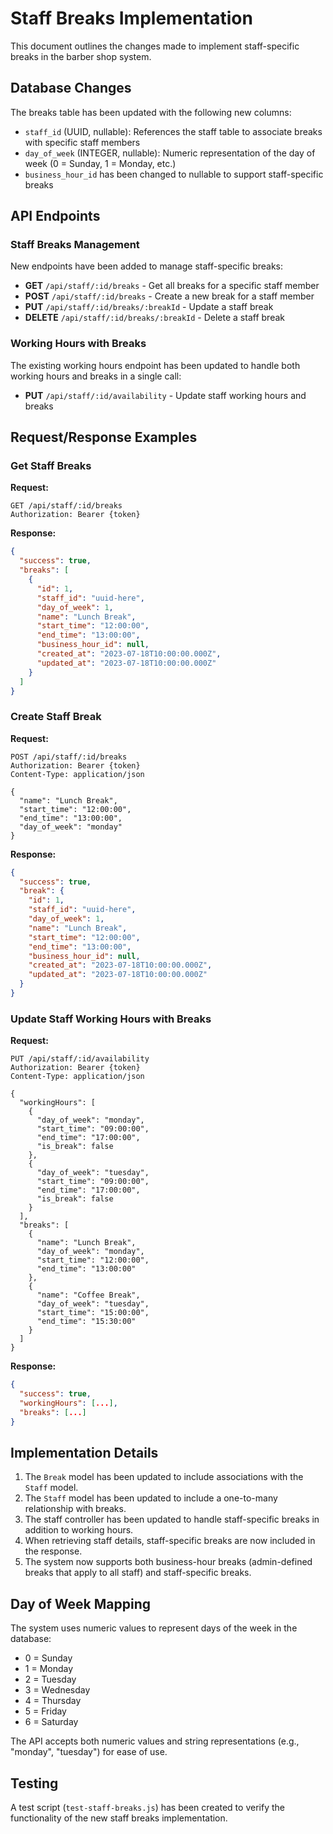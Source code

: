 # Staff Breaks Implementation

This document outlines the changes made to implement staff-specific breaks in the barber shop system.

## Database Changes

The breaks table has been updated with the following new columns:
- `staff_id` (UUID, nullable): References the staff table to associate breaks with specific staff members
- `day_of_week` (INTEGER, nullable): Numeric representation of the day of week (0 = Sunday, 1 = Monday, etc.)
- `business_hour_id` has been changed to nullable to support staff-specific breaks

## API Endpoints

### Staff Breaks Management

New endpoints have been added to manage staff-specific breaks:

- **GET** `/api/staff/:id/breaks` - Get all breaks for a specific staff member
- **POST** `/api/staff/:id/breaks` - Create a new break for a staff member
- **PUT** `/api/staff/:id/breaks/:breakId` - Update a staff break
- **DELETE** `/api/staff/:id/breaks/:breakId` - Delete a staff break

### Working Hours with Breaks

The existing working hours endpoint has been updated to handle both working hours and breaks in a single call:

- **PUT** `/api/staff/:id/availability` - Update staff working hours and breaks

## Request/Response Examples

### Get Staff Breaks

**Request:**
```
GET /api/staff/:id/breaks
Authorization: Bearer {token}
```

**Response:**
```json
{
  "success": true,
  "breaks": [
    {
      "id": 1,
      "staff_id": "uuid-here",
      "day_of_week": 1,
      "name": "Lunch Break",
      "start_time": "12:00:00",
      "end_time": "13:00:00",
      "business_hour_id": null,
      "created_at": "2023-07-18T10:00:00.000Z",
      "updated_at": "2023-07-18T10:00:00.000Z"
    }
  ]
}
```

### Create Staff Break

**Request:**
```
POST /api/staff/:id/breaks
Authorization: Bearer {token}
Content-Type: application/json

{
  "name": "Lunch Break",
  "start_time": "12:00:00",
  "end_time": "13:00:00",
  "day_of_week": "monday"
}
```

**Response:**
```json
{
  "success": true,
  "break": {
    "id": 1,
    "staff_id": "uuid-here",
    "day_of_week": 1,
    "name": "Lunch Break",
    "start_time": "12:00:00",
    "end_time": "13:00:00",
    "business_hour_id": null,
    "created_at": "2023-07-18T10:00:00.000Z",
    "updated_at": "2023-07-18T10:00:00.000Z"
  }
}
```

### Update Staff Working Hours with Breaks

**Request:**
```
PUT /api/staff/:id/availability
Authorization: Bearer {token}
Content-Type: application/json

{
  "workingHours": [
    {
      "day_of_week": "monday",
      "start_time": "09:00:00",
      "end_time": "17:00:00",
      "is_break": false
    },
    {
      "day_of_week": "tuesday",
      "start_time": "09:00:00",
      "end_time": "17:00:00",
      "is_break": false
    }
  ],
  "breaks": [
    {
      "name": "Lunch Break",
      "day_of_week": "monday",
      "start_time": "12:00:00",
      "end_time": "13:00:00"
    },
    {
      "name": "Coffee Break",
      "day_of_week": "tuesday",
      "start_time": "15:00:00",
      "end_time": "15:30:00"
    }
  ]
}
```

**Response:**
```json
{
  "success": true,
  "workingHours": [...],
  "breaks": [...]
}
```

## Implementation Details

1. The `Break` model has been updated to include associations with the `Staff` model.
2. The `Staff` model has been updated to include a one-to-many relationship with breaks.
3. The staff controller has been updated to handle staff-specific breaks in addition to working hours.
4. When retrieving staff details, staff-specific breaks are now included in the response.
5. The system now supports both business-hour breaks (admin-defined breaks that apply to all staff) and staff-specific breaks.

## Day of Week Mapping

The system uses numeric values to represent days of the week in the database:
- 0 = Sunday
- 1 = Monday
- 2 = Tuesday
- 3 = Wednesday
- 4 = Thursday
- 5 = Friday
- 6 = Saturday

The API accepts both numeric values and string representations (e.g., "monday", "tuesday") for ease of use.

## Testing

A test script (`test-staff-breaks.js`) has been created to verify the functionality of the new staff breaks implementation. 